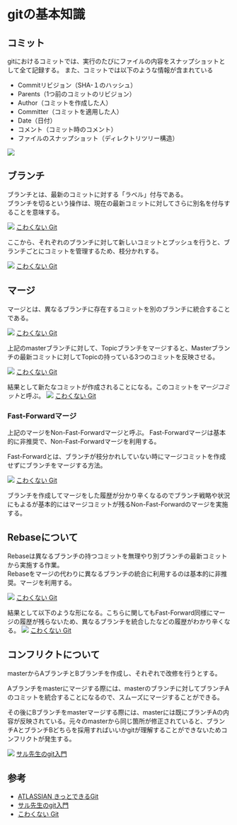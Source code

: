 # gitの基本知識
## コミット
gitにおけるコミットでは、実行のたびにファイルの内容をスナップショットとして全て記録する。
また、コミットでは以下のような情報が含まれている
- Commitリビジョン（SHA-１のハッシュ）
- Parents（1つ前のコミットのリビジョン）
- Author（コミットを作成した人）
- Committer（コミットを適用した人）
- Date（日付）
- コメント（コミット時のコメント）
- ファイルのスナップショット（ディレクトリツリー構造）

![](../img/Git/git_commit.png)


## ブランチ
ブランチとは、最新のコミットに対する「ラベル」付与である。  
ブランチを切るという操作は、現在の最新コミットに対してさらに別名を付与することを意味する。

![](../img/Git/git_branch_make.png)
[こわくない Git](https://kotas.hatenablog.jp/entry/2012/11/22/000046)

ここから、それぞれのブランチに対して新しいコミットとプッシュを行うと、ブランチごとにコミットを管理するため、枝分かれする。

![](../img/Git/git_branch_commit.png)
[こわくない Git](https://kotas.hatenablog.jp/entry/2012/11/22/000046)


## マージ
マージとは、異なるブランチに存在するコミットを別のブランチに統合することである。

![](../img/Git/git_merge.png)
[こわくない Git](https://kotas.hatenablog.jp/entry/2012/11/22/000046)

上記のmasterブランチに対して、Topicブランチをマージすると、Masterブランチの最新コミットに対してTopicの持っている3つのコミットを反映させる。

![](../img/Git/git_merge_2.png)
[こわくない Git](https://kotas.hatenablog.jp/entry/2012/11/22/000046)


結果として新たなコミットが作成されることになる。このコミットを*マージコミット*と呼ぶ。
![](../img/Git/git_merge_commit.png)
[こわくない Git](https://kotas.hatenablog.jp/entry/2012/11/22/000046)

### Fast-Forwardマージ
上記のマージをNon-Fast-Forwardマージと呼ぶ。
Fast-Forwardマージは基本的に非推奨で、Non-Fast-Forwardマージを利用する。

Fast-Forwardとは、ブランチが枝分かれしていない時にマージコミットを作成せずにブランチをマージする方法。

![](../img/Git/git_fast-forward.png)
[こわくない Git](https://kotas.hatenablog.jp/entry/2012/11/22/000046)

ブランチを作成してマージをした履歴が分かり辛くなるのでブランチ戦略や状況にもよるが基本的にはマージコミットが残るNon-Fast-Forwardのマージを実施する。

## Rebaseについて
Rebaseは異なるブランチの持つコミットを無理やり別ブランチの最新コミットから実施する作業。  
Rebaseをマージの代わりに異なるブランチの統合に利用するのは基本的に非推奨。マージを利用する。

![](../img/Git/git_rebase.png)
[こわくない Git](https://kotas.hatenablog.jp/entry/2012/11/22/000046)

結果として以下のような形になる。こちらに関してもFast-Forward同様にマージの履歴が残らないため、異なるブランチを統合したなどの履歴がわかり辛くなる。
![](../img/Git/git_rebase_2.png)
[こわくない Git](https://kotas.hatenablog.jp/entry/2012/11/22/000046)

## コンフリクトについて
masterからAブランチとBブランチを作成し、それぞれで改修を行うとする。

Aブランチをmasterにマージする際には、masterのブランチに対してブランチAのコミットを統合することになるので、スムーズにマージすることができる。

その後にBブランチをmasterマージする際には、masterには既にブランチAの内容が反映されている。元々のmasterから同じ箇所が修正されていると、ブランチAとブランチBどちらを採用すればいいかgitが理解することができないためコンフリクトが発生する。

![](../img/Git/git_conflict.png)
[サル先生のgit入門](https://backlog.com/ja/git-tutorial/)

## 参考
- [ATLASSIAN きっとできるGit](https://www.atlassian.com/ja/git)
- [サル先生のgit入門](https://backlog.com/ja/git-tutorial/)
- [こわくない Git](https://kotas.hatenablog.jp/entry/2012/11/22/000046)